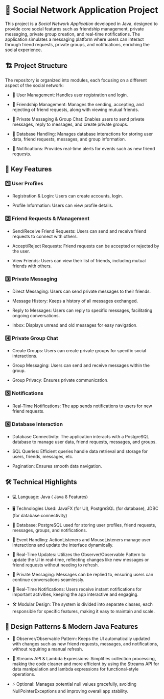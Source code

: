 # 📄 Social Network Application Project
This project is a *Social Network Application* developed in Java, designed to provide core social features such as friendship management, private messaging, private group creation, and real-time notifications. The application simulates a messaging platform where users can interact through friend requests, private groups, and notifications, enriching the social experience.

## 🏗️ Project Structure
The repository is organized into modules, each focusing on a different aspect of the social network:

-  📂 User Management: Handles user registration and login.

-  📂 Friendship Management: Manages the sending, accepting, and rejecting of friend requests, along with viewing mutual friends.

-  📂 Private Messaging & Group Chat: Enables users to send private messages, reply to messages, and create private groups.

-  📂 Database Handling: Manages database interactions for storing user data, friend requests, messages, and group information.

-  📂 Notifications: Provides real-time alerts for events such as new friend requests.

## 🌟 Key Features
### 1️⃣ User Profiles
- Registration & Login: Users can create accounts, login.

- Profile Information: Users can view profile details.

### 2️⃣ Friend Requests & Management
-  Send/Receive Friend Requests: Users can send and receive friend requests to connect with others.

-  Accept/Reject Requests: Friend requests can be accepted or rejected by the user.

-  View Friends: Users can view their list of friends, including mutual friends with others.

### 3️⃣ Private Messaging
-  Direct Messaging: Users can send private messages to their friends.

-  Message History: Keeps a history of all messages exchanged.

-  Reply to Messages: Users can reply to specific messages, facilitating ongoing conversations.

-  Inbox: Displays unread and old messages for easy navigation.

### 4️⃣ Private Group Chat
-  Create Groups: Users can create private groups for specific social interactions.

-  Group Messaging: Users can send and receive messages within the group.

-  Group Privacy: Ensures private communication.

### 5️⃣ Notifications
-  Real-Time Notifications: The app sends notifications to users for new friend requests.

###  6️⃣ Database Interaction
-  Database Connectivity: The application interacts with a PostgreSQL database to manage user data, friend requests, messages, and groups.

-  SQL Queries: Efficient queries handle data retrieval and storage for users, friends, messages, etc.

-  Pagination: Ensures smooth data navigation.

## 🛠️ Technical Highlights
-  💻 Language: Java ( Java 8 Features)

-  🖥️ Technologies Used: JavaFX (for UI), PostgreSQL (for database), JDBC (for database connectivity)

-  📄 Database: PostgreSQL used for storing user profiles, friend requests, messages, groups, and notifications.

-  🔄 Event Handling: ActionListeners and MouseListeners manage user interactions and update the interface dynamically.

-  📱 Real-Time Updates: Utilizes the Observer/Observable Pattern to update the UI in real-time, reflecting changes like new messages or friend requests without needing to refresh.

-  💬 Private Messaging: Messages can be replied to, ensuring users can continue conversations seamlessly.

-  📲 Real-Time Notifications: Users receive instant notifications for important activities, keeping the app interactive and engaging.

-  🛠️ Modular Design: The system is divided into separate classes, each responsible for specific features, making it easy to maintain and scale.



## 🎨 Design Patterns & Modern Java Features
-  🔄 Observer/Observable Pattern: Keeps the UI automatically updated with changes such as new friend requests, messages, and notifications, without requiring a manual refresh.

-  🔢 Streams API & Lambda Expressions: Simplifies collection processing, making the code cleaner and more efficient by using the Streams API for data manipulation and lambda expressions for functional-style operations.

-  ⚡ Optional: Manages potential null values gracefully, avoiding NullPointerExceptions and improving overall app stability.



